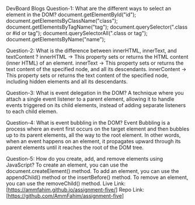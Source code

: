 
DevBoard
Blogs
Question-1: What are the different ways to select an element in the DOM?
document.getElementById("id");
document.getElementsByClassName("class");
document.getElementsByTagName("tag");
document.querySelector(".class or #id or tag");
document.querySelectorAll(".class or tag");
document.getElementsByName("name");

Question-2: What is the difference between innerHTML, innerText, and textContent ?
innerHTML -> This property sets or returns the HTML content (inner HTML) of an element.
innerText -> This property sets or returns the text content of the specified node, and all its descendants.
innerContent -> This property sets or returns the text content of the specified node, including hidden elements and all its descendants.

Question-3: What is event delegation in the DOM?
A technique where you attach a single event listener to a parent element, allowing it to handle events triggered on its child elements, instead of adding separate listeners to each child elemen.

Question-4: What is event bubbling in the DOM?
Event Bubbling is a process where an event first occurs on the target element and then bubbles up to its parent elements, all the way to the root element. In other words, when an event happens on an element, it propagates upward through its parent elements until it reaches the root of the DOM tree.

Question-5: How do you create, add, and remove elements using JavaScript?
To create an element, you can use the document.createElement() method.
To add an element, you can use the appendChild() method or the insertBefore() method.
To remove an element, you can use the removeChild() method.
Live Link: [https://ammfahim.github.io/assignment-five/]
Repo Link: [https://github.com/AmmFahim/assignment-five]
